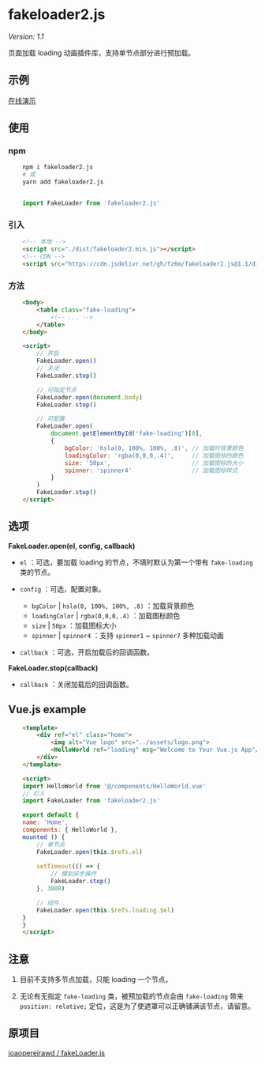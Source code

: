 # fakeloader2.js

*Version: 1.1*

页面加载 loading 动画插件库，支持单节点部分进行预加载。

## 示例

[在线演示](https://fz6m.github.io/fakeloader2.js/)

## 使用

### npm

```bash
    npm i fakeloader2.js
    # 或
    yarn add fakeloader2.js
```

```js

    import FakeLoader from 'fakeloader2.js'

```

### 引入

```html
    <!-- 本地 -->
    <script src="./dist/fakeloader2.min.js"></script>
    <!-- CDN -->
    <script src="https://cdn.jsdelivr.net/gh/fz6m/fakeloader2.js@1.1/dist/fakeloader2.min.js"></script>
```

### 方法

```html
    <body>
        <table class="fake-loading">
            <!-- ... -->
        </table>
    </body>

    <script>
        // 开启
        FakeLoader.open()
        // 关闭
        FakeLoader.stop()

        // 可指定节点
        FakeLoader.open(document.body)
        FakeLoader.stop()

        // 可配置
        FakeLoader.open(
            document.getElementById('fake-loading')[0],
            {
                bgColor: 'hsla(0, 100%, 100%, .8)', // 加载时背景颜色
                loadingColor: 'rgba(0,0,0,.4)',     // 加载图标的颜色
                size: '50px',                       // 加载图标的大小
                spinner: 'spinner4'                 // 加载图标样式
            }
        )
        FakeLoader.stop()
    </script>
```

## 选项

**FakeLoader.open(el, config, callback)**

 * `el` ：可选，要加载 loading 的节点，不填时默认为第一个带有 `fake-loading` 类的节点。

 * `config` ：可选，配置对象。

     * `bgColor` | `hsla(0, 100%, 100%, .8)` ：加载背景颜色
     * `loadingColor` | `rgba(0,0,0,.4)` ：加载图标颜色
     * `size` | `50px` ：加载图标大小
     * `spinner` | `spinner4`  ：支持 `spinner1` ~ `spinner7` 多种加载动画

 * `callback` ：可选，开启加载后的回调函数。


**FakeLoader.stop(callback)**

 * `callback` ：关闭加载后的回调函数。


## Vue.js example

```html
    <template>
        <div ref="el" class="home">
            <img alt="Vue logo" src="../assets/logo.png">
            <HelloWorld ref="loading" msg="Welcome to Your Vue.js App"/>
        </div>
    </template>

    <script>
    import HelloWorld from '@/components/HelloWorld.vue'
    // 引入
    import FakeLoader from 'fakeloader2.js'

    export default {
    name: 'Home',
    components: { HelloWorld },
    mounted () {
        // 单节点
        FakeLoader.open(this.$refs.el)
        
        setTimeout(() => {
            // 模拟异步操作
            FakeLoader.stop()
        }, 3000)

        // 组件
        FakeLoader.open(this.$refs.loading.$el)
    }
    }
    </script>
```

## 注意

1. 目前不支持多节点加载，只能 loading 一个节点。

2. 无论有无指定 `fake-loading` 类，被预加载的节点会由 `fake-loading` 带来 `position: relative;` 定位，这是为了使遮罩可以正确铺满该节点，请留意。

## 原项目

[joaopereirawd / fakeLoader.js](https://github.com/joaopereirawd/fakeLoader.js)